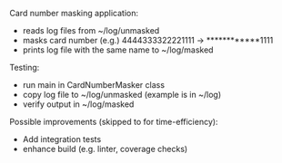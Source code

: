Card number masking application:
- reads log files from ~/log/unmasked
- masks card number (e.g.) 4444333322221111 -> ************1111
- prints log file with the same name to ~/log/masked


Testing:
- run main in CardNumberMasker class
- copy log file to ~/log/unmasked (example is in ~/log)
- verify output in ~/log/masked

Possible improvements (skipped to for time-efficiency):
- Add integration tests
- enhance build (e.g. linter, coverage checks) 